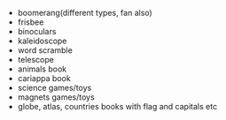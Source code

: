 - boomerang(different types, fan also)
- frisbee
- binoculars
- kaleidoscope
- word scramble
- telescope
- animals book
- cariappa book
- science games/toys
- magnets games/toys
- globe, atlas, countries books with flag and capitals etc
